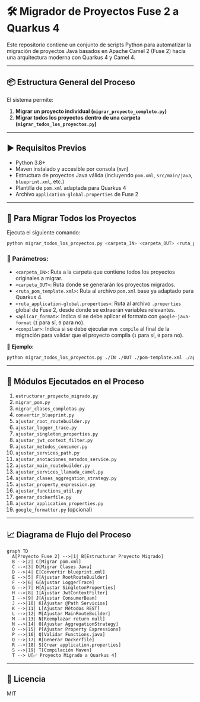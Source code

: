 # 🛠️ Migrador de Proyectos Fuse 2 a Quarkus 4

Este repositorio contiene un conjunto de scripts Python para automatizar la migración de proyectos Java basados en Apache Camel 2 (Fuse 2) hacia una arquitectura moderna con Quarkus 4 y Camel 4.

---

## 📦 Estructura General del Proceso

El sistema permite:

1. **Migrar un proyecto individual (`migrar_proyecto_completo.py`)**
2. **Migrar todos los proyectos dentro de una carpeta (`migrar_todos_los_proyectos.py`)**

---

## ▶️ Requisitos Previos

- Python 3.8+
- Maven instalado y accesible por consola (`mvn`)
- Estructura de proyectos Java válida (incluyendo `pom.xml`, `src/main/java`, `blueprint.xml`, etc.)
- Plantilla de `pom.xml` adaptada para Quarkus 4
- Archivo `application-global.properties` de Fuse 2

---

## 📁 Para Migrar Todos los Proyectos

Ejecuta el siguiente comando:

```bash
python migrar_todos_los_proyectos.py <carpeta_IN> <carpeta_OUT> <ruta_pom_template.xml> <ruta_application-global.properties> <aplicar_format (1|0)> <compilar (1|0)>
```

### 🔹 Parámetros:
- `<carpeta_IN>`: Ruta a la carpeta que contiene todos los proyectos originales a migrar.
- `<carpeta_OUT>`: Ruta donde se generarán los proyectos migrados.
- `<ruta_pom_template.xml>`: Ruta al archivo `pom.xml` base ya adaptado para Quarkus 4.
- `<ruta_application-global.properties>`: Ruta al archivo `.properties` global de Fuse 2, desde donde se extraerán variables relevantes.
- `<aplicar_format>`: Indica si se debe aplicar el formato con `google-java-format` (`1` para sí, `0` para no).
- `<compilar>`: Indica si se debe ejecutar `mvn compile` al final de la migración para validar que el proyecto compila (`1` para sí, `0` para no).

📌 **Ejemplo:**

```bash
python migrar_todos_los_proyectos.py ./IN ./OUT ./pom-template.xml ./application-global.properties 1 1
```

---

## 🧱 Módulos Ejecutados en el Proceso

1. `estructurar_proyecto_migrado.py`
2. `migrar_pom.py`
3. `migrar_clases_completas.py`
4. `convertir_blueprint.py`
5. `ajustar_root_routebuilder.py`
6. `ajustar_logger_trace.py`
7. `ajustar_singleton_properties.py`
8. `ajustar_jwt_context_filter.py`
9. `ajustar_metodos_consumer.py`
10. `ajustar_services_path.py`
11. `ajustar_anotaciones_metodos_service.py`
12. `ajustar_main_routebuilder.py`
13. `ajustar_services_llamada_camel.py`
14. `ajustar_clases_aggregation_strategy.py`
15. `ajustar_property_expression.py`
16. `ajustar_functions_util.py`
17. `generar_dockerfile.py`
18. `ajustar_application_properties.py`
19. `google_formatter.py` (opcional)

---

## 📈 Diagrama de Flujo del Proceso

```mermaid
graph TD
  A[Proyecto Fuse 2] -->|1| B[Estructurar Proyecto Migrado]
  B -->|2| C[Migrar pom.xml]
  C -->|3| D[Migrar Clases Java]
  D -->|4| E[Convertir blueprint.xml]
  E -->|5| F[Ajustar RootRouteBuilder]
  F -->|6| G[Ajustar LoggerTrace]
  G -->|7| H[Ajustar SingletonProperties]
  H -->|8| I[Ajustar JwtContextFilter]
  I -->|9| J[Ajustar ConsumerBean]
  J -->|10| K[Ajustar @Path Servicios]
  K -->|11| L[Ajustar Métodos REST]
  L -->|12| M[Ajustar MainRouteBuilder]
  M -->|13| N[Reemplazar return null]
  N -->|14| O[Ajustar AggregationStrategy]
  O -->|15| P[Ajustar Property Expressions]
  P -->|16| Q[Validar Functions.java]
  Q -->|17| R[Generar Dockerfile]
  R -->|18| S[Crear application.properties]
  S -->|19| T[Compilación Maven]
  T --> U[✅ Proyecto Migrado a Quarkus 4]
```

---

## 📝 Licencia

MIT
